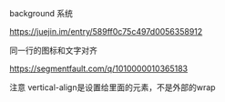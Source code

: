 background 系统

<https://juejin.im/entry/589ff0c75c497d0056358912>



同一行的图标和文字对齐

<https://segmentfault.com/q/1010000010365183>

注意 vertical-align是设置给里面的元素，不是外部的wrap